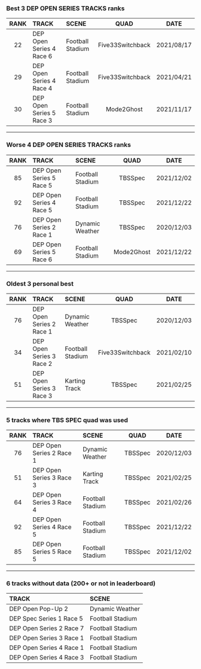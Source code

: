 ### Best 3 DEP OPEN SERIES TRACKS ranks
|RANK|TRACK|SCENE|QUAD|DATE|
|:---:|:---|:---|:---:|:---:|
|22|DEP Open Series 4 Race 6|Football Stadium|Five33Switchback|2021/08/17|
|29|DEP Open Series 4 Race 4|Football Stadium|Five33Switchback|2021/04/21|
|30|DEP Open Series 5 Race 3|Football Stadium|Mode2Ghost|2021/11/17|
---
### Worse 4 DEP OPEN SERIES TRACKS ranks
|RANK|TRACK|SCENE|QUAD|DATE|
|:---:|:---|:---|:---:|:---:|
|85|DEP Open Series 5 Race 5|Football Stadium|TBSSpec|2021/12/02|
|92|DEP Open Series 4 Race 5|Football Stadium|TBSSpec|2021/12/22|
|76|DEP Open Series 2 Race 1|Dynamic Weather|TBSSpec|2020/12/03|
|69|DEP Open Series 5 Race 6|Football Stadium|Mode2Ghost|2021/12/22|
---
### Oldest 3 personal best
|RANK|TRACK|SCENE|QUAD|DATE|
|:---:|:---|:---|:---:|:---:|
|76|DEP Open Series 2 Race 1|Dynamic Weather|TBSSpec|2020/12/03|
|34|DEP Open Series 3 Race 2|Football Stadium|Five33Switchback|2021/02/10|
|51|DEP Open Series 3 Race 3|Karting Track|TBSSpec|2021/02/25|
---
### 5 tracks where TBS SPEC quad was used
|RANK|TRACK|SCENE|QUAD|DATE|
|:---:|:---|:---|:---:|:---:|
|76|DEP Open Series 2 Race 1|Dynamic Weather|TBSSpec|2020/12/03|
|51|DEP Open Series 3 Race 3|Karting Track|TBSSpec|2021/02/25|
|64|DEP Open Series 3 Race 4|Football Stadium|TBSSpec|2021/02/26|
|92|DEP Open Series 4 Race 5|Football Stadium|TBSSpec|2021/12/22|
|85|DEP Open Series 5 Race 5|Football Stadium|TBSSpec|2021/12/02|
---
### 6 tracks without data (200+ or not in leaderboard)
|TRACK|SCENE|
|:---|:---|
|DEP Open Pop-Up 2|Dynamic Weather|
|DEP Spec Series 1 Race 5|Football Stadium|
|DEP Open Series 2 Race 7|Football Stadium|
|DEP Open Series 3 Race 1|Football Stadium|
|DEP Open Series 4 Race 1|Football Stadium|
|DEP Open Series 4 Race 3|Football Stadium|
